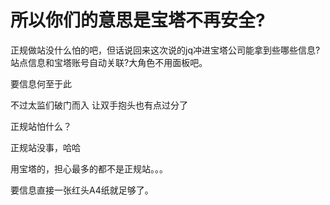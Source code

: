 # 所以你们的意思是宝塔不再安全?


正规做站没什么怕的吧，但话说回来这次说的jq冲进宝塔公司能拿到些哪些信息? 站点信息和宝塔账号自动关联?大角色不用面板吧。

要信息何至于此

不过太监们破门而入 让双手抱头也有点过分了

正规站怕什么？

正规站没事，哈哈

用宝塔的，担心最多的都不是正规站。。。

要信息直接一张红头A4纸就足够了。
